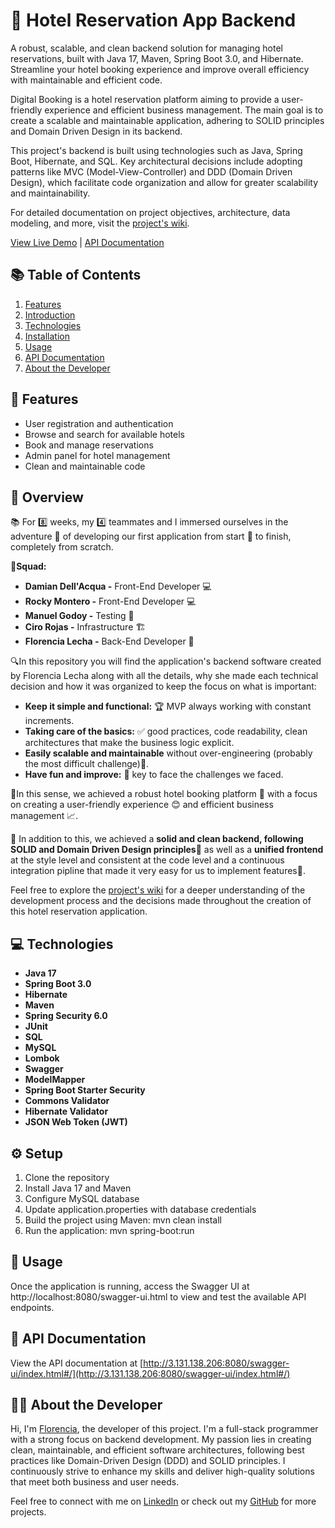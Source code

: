# 🏨 Hotel Reservation App Backend 

A robust, scalable, and clean backend solution for managing hotel reservations, built with Java 17, Maven, Spring Boot 3.0, and Hibernate. Streamline your hotel booking experience and improve overall efficiency with maintainable and efficient code.

Digital Booking is a hotel reservation platform aiming to provide a user-friendly experience and efficient business management. The main goal is to create a scalable and maintainable application, adhering to SOLID principles and Domain Driven Design in its backend.

This project's backend is built using technologies such as Java, Spring Boot, Hibernate, and SQL. Key architectural decisions include adopting patterns like MVC (Model-View-Controller) and DDD (Domain Driven Design), which facilitate code organization and allow for greater scalability and maintainability.

For detailed documentation on project objectives, architecture, data modeling, and more, visit the [project's wiki](https://github.com/florencialecha/digital-booking-software-backend/wiki).

[View Live Demo](http://digital-booking-6.s3-website.us-east-2.amazonaws.com/) |
[API Documentation](http://3.131.138.206:8080/swagger-ui/index.html#/)

## 📚 Table of Contents

1. [Features](#features)
2. [Introduction](#Introduction)
3. [Technologies](#technologies)
4. [Installation](#installation)
5. [Usage](#usage)
7. [API Documentation](#api-documentation)
8. [About the Developer](#about-the-developer)

## 🌟 Features

- User registration and authentication
- Browse and search for available hotels
- Book and manage reservations
- Admin panel for hotel management
- Clean and maintainable code

## 🎯  Overview
📚 For 8️⃣ weeks, my 4️⃣ teammates and I immersed ourselves in the adventure 🚀 of developing our first application from start 🏁 to finish, completely from scratch.

👥**Squad:**
* **Damian Dell'Acqua -** Front-End Developer 💻
* **Rocky Montero -** Front-End Developer 💻
* **Manuel Godoy -** Testing 🧪
* **Ciro Rojas -** Infrastructure 🏗️
* **Florencia Lecha -** Back-End Developer 🔧

🔍In this repository you will find the application's backend software created by Florencia Lecha along with all the details, why she made each technical decision and how it was organized to keep the focus on what is important:
- **Keep it simple and functional:** 🏆 MVP always working with constant increments. 
- **Taking care of the basics:** ✅ good practices, code readability, clean architectures that make the business logic explicit.
- **Easily scalable and maintainable** without over-engineering (probably the most difficult challenge)🌟.
- **Have fun and improve:** 🔑 key to face the challenges we faced.

🎯In this sense, we achieved a robust hotel booking platform 🏨 with a focus on creating a user-friendly experience 😊 and efficient business management 📈.

💪 In addition to this, we achieved a **solid and clean backend, following SOLID and Domain Driven Design principles**🔐 as well as a **unified frontend** at the style level and consistent at the code level and a continuous integration pipline that made it very easy for us to implement features🚀.

Feel free to explore the [project's wiki](https://github.com/florencialecha/digital-booking-software-backend/wiki) for a deeper understanding of the development process and the decisions made throughout the creation of this hotel reservation application.

## 💻 Technologies

- **Java 17**
- **Spring Boot 3.0**
- **Hibernate**
- **Maven**
- **Spring Security 6.0**
- **JUnit**
- **SQL**
- **MySQL**
- **Lombok**
- **Swagger**
- **ModelMapper**
- **Spring Boot Starter Security**
- **Commons Validator**
- **Hibernate Validator**
- **JSON Web Token (JWT)**

## ⚙️ Setup
1. Clone the repository
2. Install Java 17 and Maven
3. Configure MySQL database
4. Update application.properties with database credentials
5. Build the project using Maven: mvn clean install
6. Run the application: mvn spring-boot:run

## 🚀 Usage
Once the application is running, access the Swagger UI at http://localhost:8080/swagger-ui.html to view and test the available API endpoints.

## 📃 API Documentation

View the API documentation at [http://3.131.138.206:8080/swagger-ui/index.html#/](http://3.131.138.206:8080/swagger-ui/index.html#/)

## 👩‍💻 About the Developer

Hi, I'm [Florencia](https://www.linkedin.com/in/florencialecha/), the developer of this project. I'm a full-stack programmer with a strong focus on backend development. My passion lies in creating clean, maintainable, and efficient software architectures, following best practices like Domain-Driven Design (DDD) and SOLID principles. I continuously strive to enhance my skills and deliver high-quality solutions that meet both business and user needs.

Feel free to connect with me on [LinkedIn](https://www.linkedin.com/in/florencialecha/) or check out my [GitHub](https://github.com/florencialecha) for more projects.
